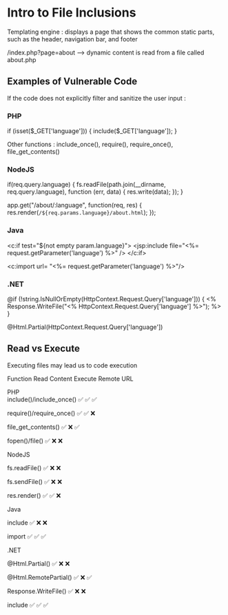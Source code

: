 # Intro to File Inclusions

Templating engine  : displays a page that shows the common static parts, such as the header, navigation bar, and footer

/index.php?page=about
--> dynamic content is read from a file called about.php

## Examples of Vulnerable Code

If the code does not explicitly filter and sanitize the user input :

### PHP

if (isset($_GET['language'])) {
    include($_GET['language']);
}

Other functions : include_once(), require(), require_once(), file_get_contents()

### NodeJS

if(req.query.language) {
    fs.readFile(path.join(__dirname, req.query.language), function (err, data) {
        res.write(data);
    });
}

app.get("/about/:language", function(req, res) {
    res.render(`/${req.params.language}/about.html`);
});

### Java

<c:if test="${not empty param.language}">
    <jsp:include file="<%= request.getParameter('language') %>" />
</c:if>

<c:import url= "<%= request.getParameter('language') %>"/>

### .NET

@if (!string.IsNullOrEmpty(HttpContext.Request.Query['language'])) {
    <% Response.WriteFile("<% HttpContext.Request.Query['language'] %>"); %> 
}

@Html.Partial(HttpContext.Request.Query['language'])

<!--#include file="<% HttpContext.Request.Query['language'] %>"-->

## Read vs Execute

Executing files may lead us to code execution

Function	Read Content	Execute	Remote URL

PHP			
include()/include_once()	✅	✅	✅

require()/require_once()	✅	✅	❌

file_get_contents()	✅	❌	✅

fopen()/file()	✅	❌	❌

NodeJS			

fs.readFile()	✅	❌	❌

fs.sendFile()	✅	❌	❌

res.render()	✅	✅	❌

Java			

include	✅	❌	❌

import	✅	✅	✅

.NET			

@Html.Partial()	✅	❌	❌

@Html.RemotePartial()	✅	❌	✅

Response.WriteFile()	✅	❌	❌

include	✅	✅	✅


